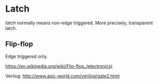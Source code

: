 # Latch

*latch* normally means non-edge triggered. More precisely, transparent latch.

## Flip-flop

Edge triggered only.

<https://en.wikipedia.org/wiki/Flip-flop_(electronics)>

Verilog: <http://www.asic-world.com/verilog/gate2.html>
